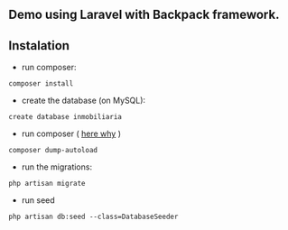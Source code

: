 ## Demo using Laravel with Backpack framework.


## Instalation

- run composer:
```
composer install
```

- create the database (on MySQL):
```
create database inmobiliaria
```
- run composer ( [here why](https://stackoverflow.com/questions/33973967/why-do-i-have-to-run-composer-dump-autoload-command-to-make-migrations-work-in) )
```
composer dump-autoload
``` 

- run the migrations:
```
php artisan migrate
```

- run seed
```
php artisan db:seed --class=DatabaseSeeder
``` 

